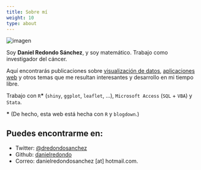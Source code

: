 ```yaml
---
title: Sobre mí
weight: 10
type: about
---
```


![imagen](\logo_about.png)

Soy **Daniel Redondo Sánchez**, y soy matemático. Trabajo como investigador del cáncer.

Aquí encontrarás publicaciones sobre [visualización de datos](/tags/visualizando/), [aplicaciones web](/aplicaciones/) y otros temas que me resultan interesantes y  desarrollo en mi tiempo libre.

Trabajo con `R`**\*** (`shiny`, `ggplot`, `leaflet`, ...), `Microsoft Access` (`SQL` + `VBA`) y `Stata`.

**\*** (De hecho, esta web está hecha con `R` y `blogdown`.)

## Puedes encontrarme en:

* Twitter: [@dredondosanchez](twitter.com/dredondosanchez)  
* Github: [danielredondo](https://github.com/danielredondo)
* Correo: danielredondosanchez [at] hotmail.com.